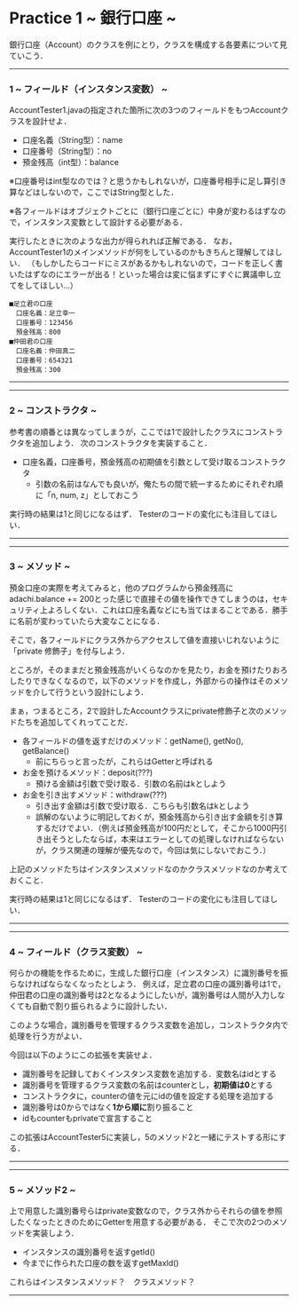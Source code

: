 # Practice 1 ~ 銀行口座 ~
銀行口座（Account）のクラスを例にとり，クラスを構成する各要素について見ていこう．

---

### 1 ~ フィールド（インスタンス変数） ~
AccountTester1.javaの指定された箇所に次の3つのフィールドをもつAccountクラスを設計せよ．

- 口座名義（String型）：name
- 口座番号（String型）：no
- 預金残高（int型）：balance

※口座番号はint型なのでは？と思うかもしれないが，口座番号相手に足し算引き算などはしないので，ここではString型とした．

※各フィールドはオブジェクトごとに（銀行口座ごとに）中身が変わるはずなので，インスタンス変数として設計する必要がある．

実行したときに次のような出力が得られれば正解である．
なお，AccountTester1のメインメソッドが何をしているのかもきちんと理解してほしい．
（もしかしたらコードにミスがあるかもしれないので，コードを正しく書いたはずなのにエラーが出る！といった場合は変に悩まずにすぐに異議申し立てをしてほしい…）

```
■足立君の口座
　口座名義：足立幸一
　口座番号：123456
　預金残高：800
■仲田君の口座
　口座名義：仲田真二
　口座番号：654321
　預金残高：300
```

---

---

### 2 ~ コンストラクタ ~
参考書の順番とは異なってしまうが，ここでは1で設計したクラスにコンストラクタを追加しよう．
次のコンストラクタを実装すること．

- 口座名義，口座番号，預金残高の初期値を引数として受け取るコンストラクタ
	- 引数の名前はなんでも良いが，俺たちの間で統一するためにそれぞれ順に「n, num, z」としておこう

実行時の結果は1と同じになるはず．
Testerのコードの変化にも注目してほしい．

---

---

### 3 ~ メソッド ~
預金口座の実際を考えてみると，他のプログラムから預金残高にadachi.balance += 200とった感じで直接その値を操作できてしまうのは，セキュリティ上よろしくない．これは口座名義などにも当てはまることである．勝手に名前が変わっていたら大変なことになる．

そこで，各フィールドにクラス外からアクセスして値を直接いじれないように「private 修飾子」を付与しよう．

ところが，そのままだと預金残高がいくらなのかを見たり，お金を預けたりおろしたりできなくなるので，以下のメソッドを作成し，外部からの操作はそのメソッドを介して行うという設計にしよう．

まぁ，つまるところ，2で設計したAccountクラスにprivate修飾子と次のメソッドたちを追加してくれってことだ．

- 各フィールドの値を返すだけのメソッド：getName(), getNo(), getBalance()
	- 前にちらっと言ったが，これらはGetterと呼ばれる
- お金を預けるメソッド：deposit(???)
	- 預ける金額は引数で受け取る．引数の名前はkとしよう
- お金を引き出すメソッド：withdraw(???)
	- 引き出す金額は引数で受け取る．こちらも引数名はkとしよう
	- 誤解のないように明記しておくが，預金残高から引き出す金額を引き算するだけでよい．（例えば預金残高が100円だとして，そこから1000円引き出そうとしたならば，本来はエラーとしての処理しなければならないが，クラス関連の理解が優先なので，今回は気にしないでおこう．）

上記のメソッドたちはインスタンスメソッドなのかクラスメソッドなのか考えておくこと．

実行時の結果は1と同じになるはず．
Testerのコードの変化にも注目してほしい．

---
---

### 4 ~ フィールド（クラス変数） ~
何らかの機能を作るために，生成した銀行口座（インスタンス）に識別番号を振らなければならなくなったとしよう．
例えば，足立君の口座の識別番号は1で，仲田君の口座の識別番号は2となるようにしたいが，識別番号は人間が入力しなくても自動で割り振られるように設計したい．

このような場合，識別番号を管理するクラス変数を追加し，コンストラクタ内で処理を行う方がよい．

今回は以下のようにこの拡張を実装せよ．

- 識別番号を記録しておくインスタンス変数を追加する．変数名はidとする
- 識別番号を管理するクラス変数の名前はcounterとし，**初期値は0**とする
- コンストラクタに，counterの値を元にidの値を設定する処理を追加する
- 識別番号は0からではなく**1から順に**割り振ること
- idもcounterもprivateで宣言すること

この拡張はAccountTester5に実装し，5のメソッド2と一緒にテストする形にする．

---
---

### 5 ~ メソッド2 ~
上で用意した識別番号らはprivate変数なので，クラス外からそれらの値を参照したくなったときのためにGetterを用意する必要がある．
そこで次の2つのメソッドを実装しよう．

- インスタンスの識別番号を返すgetId()
- 今までに作られた口座の数を返すgetMaxId()

これらはインスタンスメソッド？　クラスメソッド？

---
